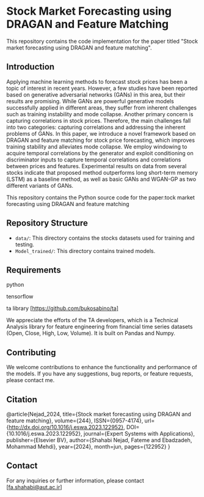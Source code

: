 # Stock Market Forecasting using DRAGAN and Feature Matching

This repository contains the code implementation for the paper titled "Stock market forecasting using DRAGAN and feature matching". 

## Introduction

Applying machine learning methods to forecast stock prices has been a topic of interest in recent years. However, a few studies have been reported based on generative adversarial networks (GANs) in this area, but their results are promising. While GANs are powerful generative models successfully applied in different areas, they suffer from inherent challenges such as training instability and mode collapse. Another primary concern is capturing correlations in stock prices. Therefore, the main challenges fall into two categories: capturing correlations and addressing the inherent problems of GANs. In this paper, we introduce a novel framework based on DRAGAN  and feature matching for stock price forecasting, which improves training stability and alleviates mode collapse. We employ windowing to acquire temporal correlations by the generator and exploit conditioning on discriminator inputs to capture temporal correlations and correlations between prices and features. Experimental results on data from several stocks indicate that proposed method outperforms long short-term memory (LSTM) as a baseline method, as well as basic GANs and WGAN-GP  as two different variants of GANs. 

This repository contains the Python source code for the paper:tock market forecasting using DRAGAN and feature matching


## Repository Structure

- `data/`: This directory contains the stocks datasets used for training and testing.
- `Model_trained/`: This directory contains trained models.

## Requirements

python 

tensorflow

ta library [https://github.com/bukosabino/ta]

We appreciate the efforts of the TA developers, which is a Technical Analysis library for feature engineering from financial time series datasets (Open, Close, High, Low, Volume). It is built on Pandas and Numpy.

## Contributing

We welcome contributions to enhance the functionality and performance of the models. If you have any suggestions, bug reports, or feature requests, please contact me.

## Citation
@article{Nejad_2024, title={Stock market forecasting using DRAGAN and feature matching}, volume={244}, ISSN={0957-4174}, url={http://dx.doi.org/10.1016/j.eswa.2023.122952}, DOI={10.1016/j.eswa.2023.122952}, journal={Expert Systems with Applications}, publisher={Elsevier BV}, author={Shahabi Nejad, Fateme and Ebadzadeh, Mohammad Mehdi}, year={2024}, month=jun, pages={122952} }

## Contact
        
For any inquiries or further information, please contact [fa.shahabi@aut.ac.ir]
